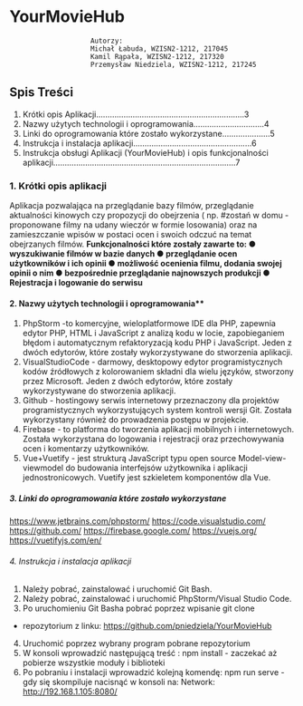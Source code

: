  # YourMovieHub
                        
                        
                        Autorzy:
                        Michał Łabuda, WZISN2-1212, 217045
                        Kamil Rąpała, WZISN2-1212, 217320
                        Przemysław Niedziela, WZISN2-1212, 217245
 
 ## Spis Treści
1. Krótki opis Aplikacji………………………………………………………..3
2. Nazwy użytych technologii i oprogramowania…………………..……..4
3. Linki do oprogramowania które zostało wykorzystane………………...5
4. Instrukcja i instalacja aplikacji…………………………………………....6
5. Instrukcja obsługi Aplikacji (YourMovieHub) i opis funkcjonalności
aplikacji……………………………………………………………………..7


### 1. Krótki opis aplikacji
Aplikacja pozwalająca na przeglądanie bazy filmów, przeglądanie
aktualności kinowych czy propozycji do obejrzenia ( np. #zostań w domu -
proponowane filmy na udany wieczór w formie losowania) oraz na
zamieszczanie wpisów w postaci ocen i swoich odczuć na temat
obejrzanych filmów.
**Funkcjonalności które zostały zawarte to:
● wyszukiwanie filmów w bazie danych
● przeglądanie ocen użytkowników i ich opinii
● możliwość ocenienia filmu, dodania swojej opinii o nim
● bezpośrednie przeglądanie najnowszych produkcji
● Rejestracja i logowanie do serwisu**

#### 2. Nazwy użytych technologii i oprogramowania**
1. PhpStorm -to komercyjne, wieloplatformowe IDE dla PHP,
zapewnia edytor PHP, HTML i JavaScript z analizą kodu w
locie, zapobieganiem błędom i automatycznym refaktoryzacją
kodu PHP i JavaScript. Jeden z dwóch edytorów, które zostały
wykorzystywane do stworzenia aplikacji.
2. VisualStudioCode - darmowy, desktopowy edytor
programistycznych kodów źródłowych z kolorowaniem składni
dla wielu języków, stworzony przez Microsoft. Jeden z dwóch
edytorów, które zostały wykorzystywane do stworzenia
aplikacji.
3. Github - hostingowy serwis internetowy przeznaczony dla
projektów programistycznych wykorzystujących system kontroli
wersji Git. Została wykorzystany również do prowadzenia
postępu w projekcie.
4. Firebase - to platforma do tworzenia aplikacji mobilnych i
internetowych. Została wykorzystana do logowania i rejestracji
oraz przechowywania ocen i komentarzy użytkowników.
5. Vue+Vuetify - jest strukturą JavaScript typu open source
Model-view-viewmodel do budowania interfejsów użytkownika i
aplikacji jednostronicowych. Vuetify jest szkieletem
komponentów dla Vue.

##### 3. Linki do oprogramowania które zostało wykorzystane


https://www.jetbrains.com/phpstorm/
https://code.visualstudio.com/
https://github.com/
https://firebase.google.com/
https://vuejs.org/
https://vuetifyjs.com/en/

###### 4. Instrukcja i instalacja aplikacji
1. Należy pobrać, zainstalować i uruchomić Git Bash.
2. Należy pobrać, zainstalować i uruchomić PhpStorm/Visual
Studio Code.
3. Po uruchomieniu Git Basha pobrać poprzez wpisanie git clone
+ repozytorium z linku:
https://github.com/pniedziela/YourMovieHub
4. Uruchomić poprzez wybrany program pobrane repozytorium
5. W konsoli wprowadzić następującą treść :
npm install - zaczekać aż pobierze wszystkie moduły i
biblioteki
6. Po pobraniu i instalacji wprowadzić kolejną komendę:
npm run serve - gdy się skompiluje nacisnąć w konsoli na:
Network: http://192.168.1.105:8080/
